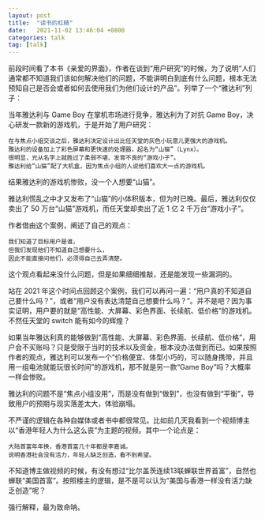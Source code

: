 ```yaml
---
layout: post
title:  "读书的杠精"
date:   2021-11-02 13:46:04 +0800
categories: talk
tag: [talk]
---
```


前段时间看了本书《亲爱的界面》，作者在谈到“用户研究”的时候，为了说明“人们通常都不知道我们该如何解决他们的问题，不能讲明白到底有什么问题，根本无法预知自己是否会或者如何去使用我们为他们设计的产品”。列举了一个“雅达利”列子：

当年雅达利与 Game Boy 在掌机市场进行竞争，雅达利为了对抗 Game Boy，决心研发一款新的游戏机，于是开始了用户研究：

    在与焦点小组交谈之后，雅达利决定设计出比任天堂的灰色小玩意儿更强大的游戏机。
    雅达利的设备加上了彩色屏幕和更快速的处理器，起名为“山猫”（Lynx）。
    很明显，光从名字上就胜过了柔弱不堪、发育不良的“游戏小子”。
    雅达利给“山猫”配了大机盒，因为焦点小组的人说他们喜欢大一点的游戏机。



<!-- more -->
结果雅达利的游戏机惨败，没一个人想要“山猫”。

雅达利慌乱之中才又发布了“山猫”的小体积版本，但为时已晚。最后，雅达利仅仅卖出了 50 万台“山猫”游戏机，而任天堂却卖出了近 1 亿 2 千万台“游戏小子”。 


作者借由这个案例，阐述了自己的观点：

    我们知道了目标用户是谁，
    但我们发现他们不知道自己想要什么，
    因此不能直接问他们，必须得自己去弄清楚。

这个观点看起来没什么问题，但是如果细细推敲，还是能发现一些漏洞的。

站在 2021 年这个时间点回顾这个案例，我们可以再问一遍：“用户真的不知道自己要什么吗？”，或者“用户没有表达清楚自己想要什么吗？”。并不是吧？因为事实证明，用户要的就是“高性能、大屏幕、彩色界面、长续航、低价格”的游戏机。不然任天堂的 switch 能有如今的辉煌？

如果当年雅达利真的能够做到“高性能、大屏幕、彩色界面、长续航、低价格”，用户会不买账吗？只是受限于当时的技术以及资金，根本没办法做到而已。如果按照作者的观点，雅达利可以发布一个“价格便宜、体型小巧的，可以随身携带，并且用一组电池就能玩很长时间”的游戏机，那不就是另一款“Game Boy”吗？大概率一样会惨败。

雅达利的问题不是“焦点小组没用”，而是没有做到“做到”，也没有做到“平衡”，导致用户的预期与现实落差太大，体验崩塌。

不严谨的逻辑在各种自媒体或者书中都很常见。比如前几天我看到一个视频博主以“香港年轻人为什么这么丧”为主题的视频。其中一个论点是：

    大陆首富年年换，香港首富几十年都是李嘉诚。
    说明香港社会没有活力，年轻人缺乏创造，看不到希望。

不知道博主做视频的时候，有没有想过“比尔盖茨连续13联蝉联世界首富”，自然也蝉联“美国首富”。按照楼主的逻辑，是不是可以认为“美国与香港一样没有活力缺乏创造”呢？

强行解释，最为致命呐。